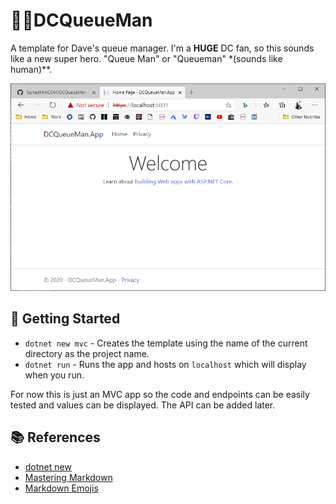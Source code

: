 # 🦸‍♂️DCQueueMan

A template for Dave's queue manager.  I'm a **HUGE** DC fan, so this sounds like a new super hero. "Queue Man" or "Queueman" *(sounds like human)**.

![Welcome Template](docs/Template.png)

## :runner: Getting Started

* `dotnet new mvc` - Creates the template using the name of the current directory as the project name.
* `dotnet run` - Runs the app and hosts on `localhost` which will display when you run.

For now this is just an MVC app so the code and endpoints can be easily tested and values can be displayed.  The API can be added later.

## :books: References

* [dotnet new](https://docs.microsoft.com/en-us/dotnet/core/tools/dotnet-new)
* [Mastering Markdown](https://guides.github.com/features/mastering-markdown/)
* [Markdown Emojis](https://www.webfx.com/tools/emoji-cheat-sheet)
